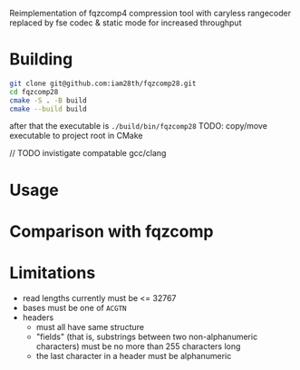 Reimplementation of fqzcomp4 compression tool with caryless rangecoder replaced by fse codec & static mode for increased throughput

# Building

```bash
git clone git@github.com:iam28th/fqzcomp28.git
cd fqzcomp28
cmake -S . -B build
cmake --build build
```
after that the executable is `./build/bin/fqzcomp28`
TODO: copy/move executable to project root in CMake

// TODO invistigate compatable gcc/clang

# Usage

# Comparison with fqzcomp

# Limitations

- read lengths currently must be <= 32767
- bases must be one of `ACGTN`
- headers
    - must all have same structure
    - "fields" (that is, substrings between two non-alphanumeric characters) must be no more than 255 characters long
    - the last character in a header must be alphanumeric
